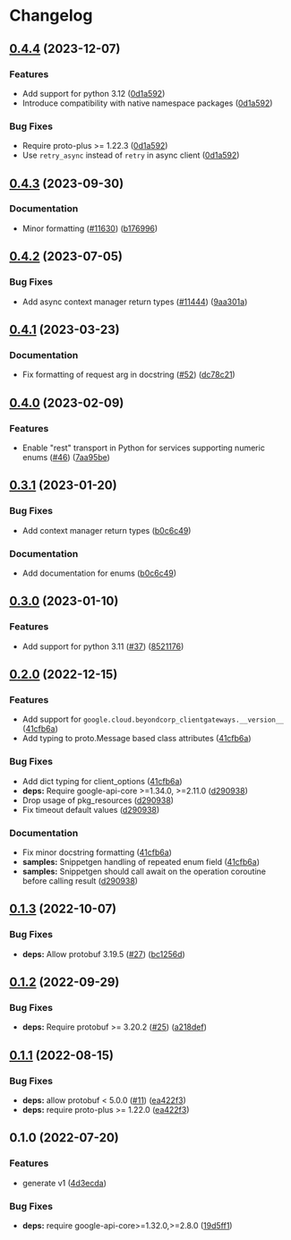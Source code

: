 # Changelog

## [0.4.4](https://github.com/googleapis/google-cloud-python/compare/google-cloud-beyondcorp-clientgateways-v0.4.3...google-cloud-beyondcorp-clientgateways-v0.4.4) (2023-12-07)


### Features

* Add support for python 3.12 ([0d1a592](https://github.com/googleapis/google-cloud-python/commit/0d1a59258112158cea5e55b554b0fe6b6b71fc75))
* Introduce compatibility with native namespace packages ([0d1a592](https://github.com/googleapis/google-cloud-python/commit/0d1a59258112158cea5e55b554b0fe6b6b71fc75))


### Bug Fixes

* Require proto-plus &gt;= 1.22.3 ([0d1a592](https://github.com/googleapis/google-cloud-python/commit/0d1a59258112158cea5e55b554b0fe6b6b71fc75))
* Use `retry_async` instead of `retry` in async client ([0d1a592](https://github.com/googleapis/google-cloud-python/commit/0d1a59258112158cea5e55b554b0fe6b6b71fc75))

## [0.4.3](https://github.com/googleapis/google-cloud-python/compare/google-cloud-beyondcorp-clientgateways-v0.4.2...google-cloud-beyondcorp-clientgateways-v0.4.3) (2023-09-30)


### Documentation

* Minor formatting ([#11630](https://github.com/googleapis/google-cloud-python/issues/11630)) ([b176996](https://github.com/googleapis/google-cloud-python/commit/b176996309cb5b3e9c257caaebde8884bd556824))

## [0.4.2](https://github.com/googleapis/google-cloud-python/compare/google-cloud-beyondcorp-clientgateways-v0.4.1...google-cloud-beyondcorp-clientgateways-v0.4.2) (2023-07-05)


### Bug Fixes

* Add async context manager return types ([#11444](https://github.com/googleapis/google-cloud-python/issues/11444)) ([9aa301a](https://github.com/googleapis/google-cloud-python/commit/9aa301ae6ca3080cae286a19de9cdc1b796ab37d))

## [0.4.1](https://github.com/googleapis/python-beyondcorp-clientgateways/compare/v0.4.0...v0.4.1) (2023-03-23)


### Documentation

* Fix formatting of request arg in docstring ([#52](https://github.com/googleapis/python-beyondcorp-clientgateways/issues/52)) ([dc78c21](https://github.com/googleapis/python-beyondcorp-clientgateways/commit/dc78c21ea076651a573139560174479bd0bf6f67))

## [0.4.0](https://github.com/googleapis/python-beyondcorp-clientgateways/compare/v0.3.1...v0.4.0) (2023-02-09)


### Features

* Enable "rest" transport in Python for services supporting numeric enums ([#46](https://github.com/googleapis/python-beyondcorp-clientgateways/issues/46)) ([7aa95be](https://github.com/googleapis/python-beyondcorp-clientgateways/commit/7aa95bec1669017ce7a4936e10f724fe5c0c0431))

## [0.3.1](https://github.com/googleapis/python-beyondcorp-clientgateways/compare/v0.3.0...v0.3.1) (2023-01-20)


### Bug Fixes

* Add context manager return types ([b0c6c49](https://github.com/googleapis/python-beyondcorp-clientgateways/commit/b0c6c4997e8b2a74fc8094d23604a2a638066b70))


### Documentation

* Add documentation for enums ([b0c6c49](https://github.com/googleapis/python-beyondcorp-clientgateways/commit/b0c6c4997e8b2a74fc8094d23604a2a638066b70))

## [0.3.0](https://github.com/googleapis/python-beyondcorp-clientgateways/compare/v0.2.0...v0.3.0) (2023-01-10)


### Features

* Add support for python 3.11 ([#37](https://github.com/googleapis/python-beyondcorp-clientgateways/issues/37)) ([8521176](https://github.com/googleapis/python-beyondcorp-clientgateways/commit/8521176cafcd1af761d687116fdc26f1725aef38))

## [0.2.0](https://github.com/googleapis/python-beyondcorp-clientgateways/compare/v0.1.3...v0.2.0) (2022-12-15)


### Features

* Add support for `google.cloud.beyondcorp_clientgateways.__version__` ([41cfb6a](https://github.com/googleapis/python-beyondcorp-clientgateways/commit/41cfb6ab9ac28b33e69cc2e1bede18796a42e18a))
* Add typing to proto.Message based class attributes ([41cfb6a](https://github.com/googleapis/python-beyondcorp-clientgateways/commit/41cfb6ab9ac28b33e69cc2e1bede18796a42e18a))


### Bug Fixes

* Add dict typing for client_options ([41cfb6a](https://github.com/googleapis/python-beyondcorp-clientgateways/commit/41cfb6ab9ac28b33e69cc2e1bede18796a42e18a))
* **deps:** Require google-api-core &gt;=1.34.0, >=2.11.0  ([d290938](https://github.com/googleapis/python-beyondcorp-clientgateways/commit/d2909387abcfe245b2e54939662934b4cb3dcc09))
* Drop usage of pkg_resources ([d290938](https://github.com/googleapis/python-beyondcorp-clientgateways/commit/d2909387abcfe245b2e54939662934b4cb3dcc09))
* Fix timeout default values ([d290938](https://github.com/googleapis/python-beyondcorp-clientgateways/commit/d2909387abcfe245b2e54939662934b4cb3dcc09))


### Documentation

* Fix minor docstring formatting ([41cfb6a](https://github.com/googleapis/python-beyondcorp-clientgateways/commit/41cfb6ab9ac28b33e69cc2e1bede18796a42e18a))
* **samples:** Snippetgen handling of repeated enum field ([41cfb6a](https://github.com/googleapis/python-beyondcorp-clientgateways/commit/41cfb6ab9ac28b33e69cc2e1bede18796a42e18a))
* **samples:** Snippetgen should call await on the operation coroutine before calling result ([d290938](https://github.com/googleapis/python-beyondcorp-clientgateways/commit/d2909387abcfe245b2e54939662934b4cb3dcc09))

## [0.1.3](https://github.com/googleapis/python-beyondcorp-clientgateways/compare/v0.1.2...v0.1.3) (2022-10-07)


### Bug Fixes

* **deps:** Allow protobuf 3.19.5 ([#27](https://github.com/googleapis/python-beyondcorp-clientgateways/issues/27)) ([bc1256d](https://github.com/googleapis/python-beyondcorp-clientgateways/commit/bc1256d0991f13ac78197b8575f276f4c58cd176))

## [0.1.2](https://github.com/googleapis/python-beyondcorp-clientgateways/compare/v0.1.1...v0.1.2) (2022-09-29)


### Bug Fixes

* **deps:** Require protobuf >= 3.20.2 ([#25](https://github.com/googleapis/python-beyondcorp-clientgateways/issues/25)) ([a218def](https://github.com/googleapis/python-beyondcorp-clientgateways/commit/a218def33193241404ddc08dc7389395efc43123))

## [0.1.1](https://github.com/googleapis/python-beyondcorp-clientgateways/compare/v0.1.0...v0.1.1) (2022-08-15)


### Bug Fixes

* **deps:** allow protobuf < 5.0.0 ([#11](https://github.com/googleapis/python-beyondcorp-clientgateways/issues/11)) ([ea422f3](https://github.com/googleapis/python-beyondcorp-clientgateways/commit/ea422f3053969c627d99fee5a822b86777fece98))
* **deps:** require proto-plus >= 1.22.0 ([ea422f3](https://github.com/googleapis/python-beyondcorp-clientgateways/commit/ea422f3053969c627d99fee5a822b86777fece98))

## 0.1.0 (2022-07-20)


### Features

* generate v1 ([4d3ecda](https://github.com/googleapis/python-beyondcorp-clientgateways/commit/4d3ecda6e5f00cb0b429fc3d29f7174676db713f))


### Bug Fixes

* **deps:** require google-api-core>=1.32.0,>=2.8.0 ([19d5ff1](https://github.com/googleapis/python-beyondcorp-clientgateways/commit/19d5ff173167dede07ec500db88f0a7eab81c977))
